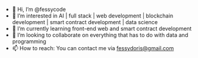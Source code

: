 - 👋 Hi, I’m @fessycode
- 👀 I’m interested in AI | full stack | web development | blockchain development | smart contract development | data science
- 🌱 I’m currently learning front-end web and smart contract development
- 💞️ I’m looking to collaborate on everything that has to do with data and programming
- 📫 How to reach: You can contact me via fessydoris@gmail.com

<!---
fessycode/fessycode is a ✨ special ✨ repository because its `README.md` (this file) appears on your GitHub profile.
You can click the Preview link to take a look at your changes.
--->
